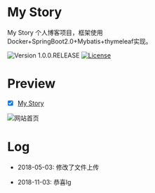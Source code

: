 # My Story

My Story 个人博客项目，框架使用Docker+SpringBoot2.0+Mybatis+thymeleaf实现。

![Version 1.0.0.RELEASE](https://img.shields.io/badge/version-1.0.0-yellow.svg)
[![License](https://img.shields.io/badge/license-apache-blue.svg)](https://github.com/ZHENFENG13/My-Blog/blob/master/LICENSE)


# Preview


- [x]  [My Story](http://www.jxmstory.com)




![网站首页](http://47.95.225.29/jxmstory/uploadfile/201811/1541206715816.jpg)



# Log

- 2018-05-03: 修改了文件上传

- 2018-11-03: 恭喜Ig
